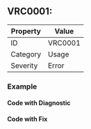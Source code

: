 ## VRC0001:

| Property | Value   |
| -------- | ------- |
| ID       | VRC0001 |
| Category | Usage   |
| Severity | Error   |

### Example

#### Code with Diagnostic

#### Code with Fix
